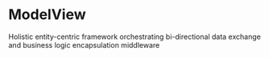 # ModelView
Holistic entity-centric framework orchestrating bi-directional data exchange and business logic encapsulation middleware
